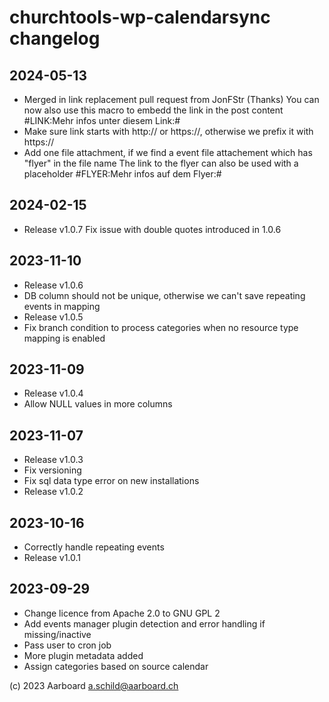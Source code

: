 # churchtools-wp-calendarsync changelog

## 2024-05-13
- Merged in link replacement pull request from JonFStr (Thanks)
  You can now also use this macro to embedd the link in the post content
  #LINK:Mehr infos unter diesem Link:#
- Make sure link starts with http:// or https://, otherwise we prefix it with https://
- Add one file attachment, if we find a event file attachement which has "flyer"
  in the file name
  The link to the flyer can also be used with a placeholder #FLYER:Mehr infos auf dem Flyer:#

## 2024-02-15
- Release v1.0.7
  Fix issue with double quotes introduced in 1.0.6

## 2023-11-10
- Release v1.0.6
- DB column should not be unique, otherwise we can't save repeating events in mapping
- Release v1.0.5
- Fix branch condition to process categories when no resource type mapping is enabled

## 2023-11-09
- Release v1.0.4
- Allow NULL values in more columns

## 2023-11-07
- Release v1.0.3
- Fix versioning
- Fix sql data type error on new installations
- Release v1.0.2

## 2023-10-16
- Correctly handle repeating events
- Release v1.0.1

## 2023-09-29
- Change licence from Apache 2.0 to GNU GPL 2
- Add events manager plugin detection and error handling if missing/inactive
- Pass user to cron job
- More plugin metadata added
- Assign categories based on source calendar

(c) 2023 Aarboard a.schild@aarboard.ch

